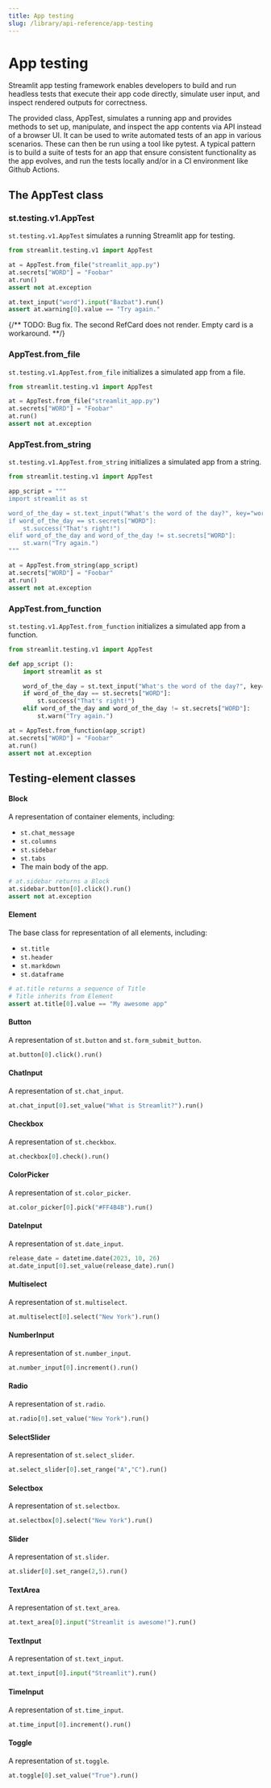 ```yaml
---
title: App testing
slug: /library/api-reference/app-testing
---
```


# App testing

Streamlit app testing framework enables developers to build and run headless tests that execute their app code directly, simulate user input, and inspect rendered outputs for correctness.

The provided class, AppTest, simulates a running app and provides methods to set up, manipulate, and inspect the app contents via API instead of a browser UI. It can be used to write automated tests of an app in various scenarios. These can then be run using a tool like pytest. A typical pattern is to build a suite of tests for an app that ensure consistent functionality as the app evolves, and run the tests locally and/or in a CI environment like Github Actions.

## The AppTest class

<TileContainer>

<RefCard href="/library/api-reference/app-testing/st.testing.v1.apptest" size="full">

<h3>st.testing.v1.AppTest</h3>

`st.testing.v1.AppTest` simulates a running Streamlit app for testing.

```python
from streamlit.testing.v1 import AppTest

at = AppTest.from_file("streamlit_app.py")
at.secrets["WORD"] = "Foobar"
at.run()
assert not at.exception

at.text_input("word").input("Bazbat").run()
assert at.warning[0].value == "Try again."
```

</RefCard>

<RefCard href="">

{/** TODO: Bug fix. The second RefCard does not render. Empty card is a workaround. **/}

</RefCard>

<RefCard href="/library/api-reference/app-testing/st.testing.v1.apptest#apptestfrom_file" size="full">

<h3>AppTest.from_file</h3>

`st.testing.v1.AppTest.from_file` initializes a simulated app from a file.

```python
from streamlit.testing.v1 import AppTest

at = AppTest.from_file("streamlit_app.py")
at.secrets["WORD"] = "Foobar"
at.run()
assert not at.exception
```

</RefCard>

<RefCard href="/library/api-reference/app-testing/st.testing.v1.apptest#apptestfrom_string" size="full">

<h3>AppTest.from_string</h3>

`st.testing.v1.AppTest.from_string` initializes a simulated app from a string.

```python
from streamlit.testing.v1 import AppTest

app_script = """
import streamlit as st

word_of_the_day = st.text_input("What's the word of the day?", key="word")
if word_of_the_day == st.secrets["WORD"]:
    st.success("That's right!")
elif word_of_the_day and word_of_the_day != st.secrets["WORD"]:
    st.warn("Try again.")
"""

at = AppTest.from_string(app_script)
at.secrets["WORD"] = "Foobar"
at.run()
assert not at.exception
```

</RefCard>

<RefCard href="/library/api-reference/app-testing/st.testing.v1.apptest#apptestfrom_function" size="full">

<h3>AppTest.from_function</h3>

`st.testing.v1.AppTest.from_function` initializes a simulated app from a function.

```python
from streamlit.testing.v1 import AppTest

def app_script ():
    import streamlit as st

    word_of_the_day = st.text_input("What's the word of the day?", key="word")
    if word_of_the_day == st.secrets["WORD"]:
        st.success("That's right!")
    elif word_of_the_day and word_of_the_day != st.secrets["WORD"]:
        st.warn("Try again.")

at = AppTest.from_function(app_script)
at.secrets["WORD"] = "Foobar"
at.run()
assert not at.exception
```

</RefCard>

</TileContainer>

## Testing-element classes

<TileContainer>

<RefCard href="/library/api-reference/app-testing/testing-element-classes#sttestingv1element_treeblock" size="half">

#### Block

A representation of container elements, including:

- `st.chat_message`
- `st.columns`
- `st.sidebar`
- `st.tabs`
- The main body of the app.

```python
# at.sidebar returns a Block
at.sidebar.button[0].click().run()
assert not at.exception
```

</RefCard>

<RefCard href="/library/api-reference/app-testing/testing-element-classes#sttestingv1element_treeelement" size="half">

#### Element

The base class for representation of all elements, including:

- `st.title`
- `st.header`
- `st.markdown`
- `st.dataframe`

```python
# at.title returns a sequence of Title
# Title inherits from Element
assert at.title[0].value == "My awesome app"
```

</RefCard>

<RefCard href="/library/api-reference/app-testing/testing-element-classes#sttestingv1element_treebutton" size="third">

#### Button

A representation of `st.button` and `st.form_submit_button`.

```python
at.button[0].click().run()
```

</RefCard>

<RefCard href="/library/api-reference/app-testing/testing-element-classes#sttestingv1element_treechatinput" size="third">

#### ChatInput

A representation of `st.chat_input`.

```python
at.chat_input[0].set_value("What is Streamlit?").run()
```

</RefCard>

<RefCard href="/library/api-reference/app-testing/testing-element-classes#sttestingv1element_treecheckbox" size="third">

#### Checkbox

A representation of `st.checkbox`.

```python
at.checkbox[0].check().run()
```

</RefCard>

<RefCard href="/library/api-reference/app-testing/testing-element-classes#sttestingv1element_treecolorpicker" size="third">

#### ColorPicker

A representation of `st.color_picker`.

```python
at.color_picker[0].pick("#FF4B4B").run()
```

</RefCard>

<RefCard href="/library/api-reference/app-testing/testing-element-classes#sttestingv1element_treedateinput" size="third">

#### DateInput

A representation of `st.date_input`.

```python
release_date = datetime.date(2023, 10, 26)
at.date_input[0].set_value(release_date).run()
```

</RefCard>

<RefCard href="/library/api-reference/app-testing/testing-element-classes#sttestingv1element_treemultiselect" size="third">

#### Multiselect

A representation of `st.multiselect`.

```python
at.multiselect[0].select("New York").run()
```

</RefCard>

<RefCard href="/library/api-reference/app-testing/testing-element-classes#sttestingv1element_treenumberinput" size="third">

#### NumberInput

A representation of `st.number_input`.

```python
at.number_input[0].increment().run()
```

</RefCard>

<RefCard href="/library/api-reference/app-testing/testing-element-classes#sttestingv1element_treeradio" size="third">

#### Radio

A representation of `st.radio`.

```python
at.radio[0].set_value("New York").run()
```

</RefCard>

<RefCard href="/library/api-reference/app-testing/testing-element-classes#sttestingv1element_treeselectslider" size="third">

#### SelectSlider

A representation of `st.select_slider`.

```python
at.select_slider[0].set_range("A","C").run()
```

</RefCard>

<RefCard href="/library/api-reference/app-testing/testing-element-classes#sttestingv1element_treeselectbox" size="third">

#### Selectbox

A representation of `st.selectbox`.

```python
at.selectbox[0].select("New York").run()
```

</RefCard>

<RefCard href="/library/api-reference/app-testing/testing-element-classes#sttestingv1element_treeslider" size="third">

#### Slider

A representation of `st.slider`.

```python
at.slider[0].set_range(2,5).run()
```

</RefCard>

<RefCard href="/library/api-reference/app-testing/testing-element-classes#sttestingv1element_treetextarea" size="third">

#### TextArea

A representation of `st.text_area`.

```python
at.text_area[0].input("Streamlit is awesome!").run()
```

</RefCard>

<RefCard href="/library/api-reference/app-testing/testing-element-classes#sttestingv1element_treetextinput" size="third">

#### TextInput

A representation of `st.text_input`.

```python
at.text_input[0].input("Streamlit").run()
```

</RefCard>

<RefCard href="/library/api-reference/app-testing/testing-element-classes#sttestingv1element_treetimeinput" size="third">

#### TimeInput

A representation of `st.time_input`.

```python
at.time_input[0].increment().run()
```

</RefCard>

<RefCard href="/library/api-reference/app-testing/testing-element-classes#sttestingv1element_treetoggle" size="third">

#### Toggle

A representation of `st.toggle`.

```python
at.toggle[0].set_value("True").run()
```

</RefCard>

</TileContainer>
